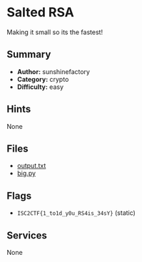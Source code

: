 # Salted RSA
Making it small so its the fastest!

## Summary
- **Author:** sunshinefactory
- **Category:** crypto
- **Difficulty:** easy


## Hints
None

## Files
- [output.txt](dist/output.txt)
- [big.py](dist/salted.py)

## Flags
- `ISC2CTF{1_to1d_y0u_RS4is_34sY}` (static)

## Services
None